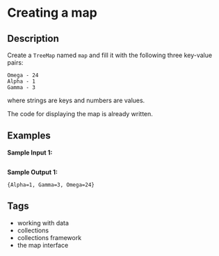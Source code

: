 #  Creating a map

## Description
Create a `TreeMap` named `map` and fill it with the following three key-value pairs:

```console
Omega - 24
Alpha - 1
Gamma - 3
```

where strings are keys and numbers are values.

The code for displaying the map is already written.

## Examples
**Sample Input 1:**
```console

```

**Sample Output 1:**
```console
{Alpha=1, Gamma=3, Omega=24}
```

## Tags
- working with data
- collections
- collections framework
- the map interface